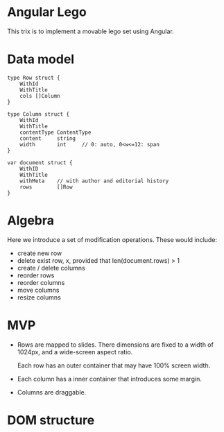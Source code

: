 Angular Lego
============

This trix is to implement a movable lego set using Angular.

# Data model

    type Row struct {
        WithId
        WithTitle
        cols []Column
    }

    type Column struct {
        WithId
        WithTitle
        contentType ContentType
        content     string
        width       int     // 0: auto, 0<w<=12: span
    }

    var document struct {
        WithID
        WithTitle
        withMeta    // with author and editorial history
        rows        []Row
    }

# Algebra

Here we introduce a set of modification operations.  These would include:

- create new row
- delete exist row, x, provided that len(document.rows) > 1
- create / delete columns
- reorder rows
- reorder columns
- move columns
- resize columns

# MVP

- Rows are mapped to slides.  There dimensions are fixed to a width
  of 1024px, and a wide-screen aspect ratio.

  Each row has an outer container that may have 100% screen width.

- Each column has a inner container that introduces some margin.

- Columns are draggable.

# DOM structure


<container ng-repeat="row in document.rows">
    <div .container>
        <div .row>
        </div>
    </div>
</container>
